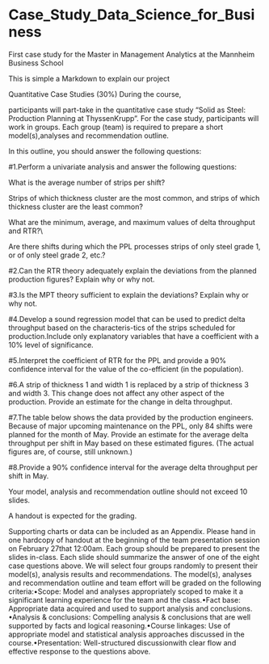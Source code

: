 # Case_Study_Data_Science_for_Business
First case study for the Master in Management Analytics at the Mannheim Business School

This is simple a Markdown to explain our project

Quantitative Case Studies (30%) During the course, 

participants will part-take in the quantitative case study “Solid as Steel: Production Planning at ThyssenKrupp”. 
For the case study, participants will work in groups. 
Each group (team) is required to prepare a short model(s),analyses and recommendation outline.

In this outline, you should answer the following questions:

#1.Perform a univariate analysis and answer the following questions: 

What is the average number of strips per shift? 

Strips of which thickness cluster are the most common, and strips of which thickness cluster are the least common?

What are the minimum, average, and maximum values of delta throughput and RTR?\

Are there shifts during which the PPL processes strips of only steel grade 1, or of only steel grade 2, etc.?

#2.Can the RTR theory adequately explain the deviations from the planned production figures? Explain why or why not.


#3.Is the MPT theory sufficient to explain the deviations? Explain why or why not. 

#4.Develop a sound regression model that can be used to predict delta throughput based on the characteris-tics of the strips scheduled for production.Include only explanatory variables that have a coefficient with a 10% level of significance. 

#5.Interpret the coefficient of RTR for the PPL and provide a 90% confidence interval for the value of the co-efficient (in the population).

#6.A strip of thickness 1 and width 1 is replaced by a strip of thickness 3 and width 3. This change does not affect any other aspect of the production. Provide an estimate for the change in delta throughput. 

#7.The  table  below  shows  the  data  provided  by  the  production  engineers.  Because  of  major  upcoming maintenance on the PPL, only 84 shifts were planned for the month of May. Provide an estimate for the average  delta  throughput  per  shift  in  May  based  on  these  estimated  figures.  (The  actual  figures  are,  of course, still unknown.)

#8.Provide a 90% confidence interval for the average delta throughput per shift in May.

Your  model,  analysis  and  recommendation  outline  should  not  exceed  10  slides.  

A  handout  is  expected  for  the grading. 

Supporting charts or data can be included as an Appendix. Please hand in one hardcopy of handout at the beginning of the team presentation session on February 27that 12:00am.
Each group should be prepared to present the slides in-class. Each slide should summarize the answer of one of the eight case questions above. We will select four groups randomly to present their model(s), analysis results and recommendations. The model(s), analyses and recommendation outline and team effort will be graded on the following criteria:•Scope: Model and analyses appropriately scoped to make it a significant learning experience for the team and the class.•Fact base: Appropriate data acquired and used to support analysis and conclusions. •Analysis  &  conclusions:  Compelling  analysis  &  conclusions  that  are  well  supported  by  facts  and  logical reasoning.•Course linkages: Use of appropriate model and statistical analysis approaches discussed in the course.•Presentation: Well-structured discussionwith clear flow and effective response to the questions above.
